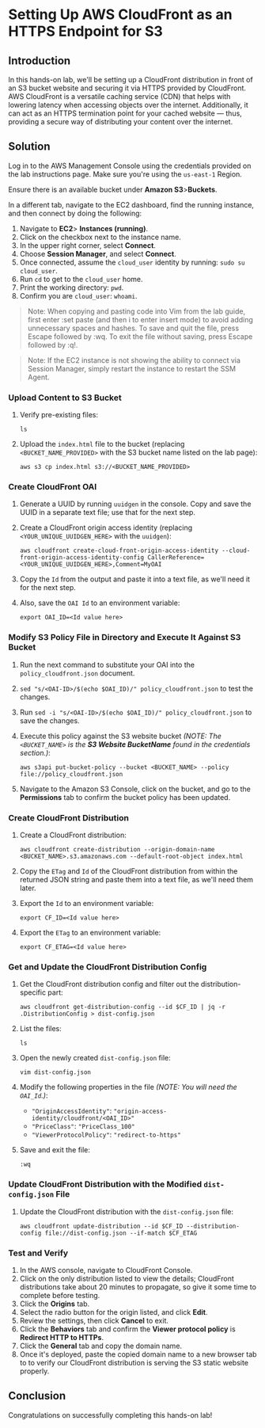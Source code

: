# Setting Up AWS CloudFront as an HTTPS Endpoint for S3

## Introduction

In this hands-on lab, we'll be setting
 up a CloudFront distribution in front of an S3 bucket website and 
securing it via HTTPS provided by CloudFront.  AWS CloudFront is a 
versatile caching service (CDN) that helps with lowering latency when 
accessing objects over the internet. Additionally, it can act as an 
HTTPS termination point for your cached website — thus, providing a 
secure way of distributing your content over the internet.

## Solution

Log in to the AWS Management Console using the credentials provided on the lab instructions page. Make sure you're using the `us-east-1` Region.

Ensure there is an available bucket under **Amazon S3**>**Buckets**.

In a different tab, navigate to the EC2 dashboard, find the running instance, and then connect by doing the following:

1. Navigate to **EC2**> **Instances (running)**.
2. Click on the checkbox next to the instance name.
3. In the upper right corner, select **Connect**.
4. Choose **Session Manager**, and select **Connect**.
5. Once connected, assume the `cloud_user` identity by running: `sudo su cloud_user`.
6. Run `cd` to get to the `cloud_user` home.
7. Print the working directory: `pwd`.
8. Confirm you are `cloud_user`: `whoami`.

> Note: When copying and pasting code into Vim from the lab guide, first enter :set paste (and then i to enter insert mode) to avoid adding unnecessary spaces and hashes. To save and quit the file, press Escape followed by :wq. To exit the file without saving, press Escape followed by :q!.
> 

> Note: If
 the EC2 instance is not showing the ability to connect via Session 
Manager, simply restart the instance to restart the SSM Agent.
> 

### Upload Content to S3 Bucket

1. Verify pre-existing files:
    
    ```
    ls
    
    ```
    
2. Upload the `index.html` file to the bucket (replacing `<BUCKET_NAME_PROVIDED>` with the S3 bucket name listed on the lab page):
    
    ```
    aws s3 cp index.html s3://<BUCKET_NAME_PROVIDED>
    
    ```
    

### Create CloudFront OAI

1. Generate a UUID by running `uuidgen` in the console. Copy and save the UUID in a separate text file; use that for the next step.
2. Create a CloudFront origin access identity (replacing `<YOUR_UNIQUE_UUIDGEN_HERE>` with the `uuidgen`):
    
    ```
    aws cloudfront create-cloud-front-origin-access-identity --cloud-front-origin-access-identity-config CallerReference=<YOUR_UNIQUE_UUIDGEN_HERE>,Comment=MyOAI
    
    ```
    
3. Copy the `Id` from the output and paste it into a text file, as we'll need it for the next step.
4. Also, save the `OAI Id` to an environment variable:
    
    ```
    export OAI_ID=<Id value here>
    
    ```
    

### Modify S3 Policy File in Directory and Execute It Against S3 Bucket

1. Run the next command to substitute your OAI into the `policy_cloudfront.json` document.
2. `sed "s/<OAI-ID>/$(echo $OAI_ID)/" policy_cloudfront.json` to test the changes.
3. Run `sed -i "s/<OAI-ID>/$(echo $OAI_ID)/" policy_cloudfront.json` to save the changes.
4. Execute this policy against the S3 website bucket *(NOTE: The `<BUCKET_NAME>` is the **S3 Website BucketName** found in the credentials section.)*:
    
    ```
    aws s3api put-bucket-policy --bucket <BUCKET_NAME> --policy file://policy_cloudfront.json
    
    ```
    
5. Navigate to the Amazon S3 Console, click on the bucket, and go to the **Permissions** tab to confirm the bucket policy has been updated.

### Create CloudFront Distribution

1. Create a CloudFront distribution:
    
    ```
    aws cloudfront create-distribution --origin-domain-name <BUCKET_NAME>.s3.amazonaws.com --default-root-object index.html
    
    ```
    
2. Copy the `ETag` and `Id` of the CloudFront distribution from within the returned JSON string and paste them into a text file, as we'll need them later.
3. Export the `Id` to an environment variable:
    
    ```
    export CF_ID=<Id value here>
    
    ```
    
4. Export the `ETag` to an environment variable:
    
    ```
    export CF_ETAG=<Id value here>
    
    ```
    

### Get and Update the CloudFront Distribution Config

1. Get the CloudFront distribution config and filter out the distribution-specific part:
    
    ```
    aws cloudfront get-distribution-config --id $CF_ID | jq -r .DistributionConfig > dist-config.json
    
    ```
    
2. List the files:
    
    ```
    ls
    
    ```
    
3. Open the newly created `dist-config.json` file:
    
    ```
    vim dist-config.json
    
    ```
    
4. Modify the following properties in the file *(NOTE: You will need the `OAI_Id`.)*:
    - `"OriginAccessIdentity"`: `"origin-access-identity/cloudfront/<OAI_ID>"`
    - `"PriceClass"`: `"PriceClass_100"`
    - `"ViewerProtocolPolicy"`: `"redirect-to-https"`
5. Save and exit the file:
    
    ```
    :wq
    
    ```
    

### Update CloudFront Distribution with the Modified `dist-config.json` File

1. Update the CloudFront distribution with the `dist-config.json` file:
    
    ```
    aws cloudfront update-distribution --id $CF_ID --distribution-config file://dist-config.json --if-match $CF_ETAG
    
    ```
    

### Test and Verify

1. In the AWS console, navigate to CloudFront Console.
2. Click on the only distribution listed to view the details; CloudFront
distributions take about 20 minutes to propagate, so give it some time
to complete before testing.
3. Click the **Origins** tab.
4. Select the radio button for the origin listed, and click **Edit**.
5. Review the settings, then click **Cancel** to exit.
6. Click the **Behaviors** tab and confirm the **Viewer protocol policy** is **Redirect HTTP to HTTPs**.
7. Click the **General** tab and copy the domain name.
8. Once it's deployed, paste the copied domain name to a new browser tab to to
verify our CloudFront distribution is serving the S3 static website
properly.

## Conclusion

Congratulations on successfully completing this hands-on lab!